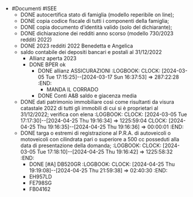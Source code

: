 - #Documenti #ISEE
	- DONE autocertifica stato di famiglia (modello reperibile on line);
	- DONE copia codice fiscale di tutti i componenti della famiglia;
	- DONE copia documento d’identità valido (solo del dichiarante);
	- DONE dichiarazione dei redditi anno scorso (modello 730/2023 redditi 2022)
	- DONE 2023 redditi 2022 Benedetta e Angelica
	- saldo contabile dei depositi bancari e postali al 31/12/2022
		- Allianz aperta 2023
		- DONE BPER ok
			- DONE allianz ASSICURAZIONI
			  :LOGBOOK:
			  CLOCK: [2024-03-05 Tue 17:15:25]--[2024-03-17 Sun 16:37:53] =>  287:22:28
			  :END:
				- MANDA IL CORRADO
			- DONE Conti A&B saldo e giacenza media
	- DONE dati patrimonio immobiliare così come risultanti da visura catastale 2022 di tutti gli immobili di cui si è proprietari al 31/12/2022; verifica con elena
	  :LOGBOOK:
	  CLOCK: [2024-03-05 Tue 17:17:30]--[2024-04-25 Thu 19:16:34] =>  1225:59:04
	  CLOCK: [2024-04-25 Thu 19:16:35]--[2024-04-25 Thu 19:16:36] =>  00:00:01
	  :END:
	- DONE targa o estremi di registrazione al P.R.A. di autoveicoli o motoveicoli con cilindrata pari o superiore a 500 cc posseduti alla data di presentazione della domanda;
	  :LOGBOOK:
	  CLOCK: [2024-03-05 Tue 17:18:10]--[2024-04-25 Thu 19:16:42] =>  1225:58:32
	  :END:
		- DONE [#A] DB520GR
		  :LOGBOOK:
		  CLOCK: [2024-04-25 Thu 19:19:08]--[2024-04-25 Thu 21:59:38] =>  02:40:30
		  :END:
		- EH957LD
		- FE798SG
		- FB04162